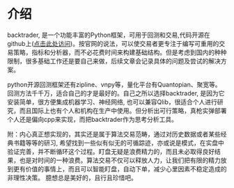 # 介绍
backtrader, 是一个功能丰富的Python框架，可用于回测和交易,代码开源在github上([点击此处访问](https://github.com/mementum/backtrader))。按官网的说法，可以使交易者更专注于编写可重用的交易策略，指标和分析器，而不必花费时间来构建基础结构。但是考虑到国内的种种限制，很多基础工作还是要自己来做，后续文章会记录具体的问题及尝试的解决方案。

python开源回测框架还有zipline、vnpy等，量化平台有Quantopian、聚宽等。回测方法千千万，适合自己的才是最好的。自己之所以选择backtrader, 是因为它安装简单，很方便集成机器学习、神经网络, 也可以兼容Qlib，很适合个人进行研究，而且国际上也有个人和机构在生产中使用。但分析出可行策略，真枪实弹部署个人还是偏向cpp来实现，而把backtrader作为思考分析工具。

附：内心真正想实现的，其实还是属于算法交易范畴，通过对历史数据或者某些经典书籍等等的研习, 希望找到一些似有似无的可循踪迹，亦或说是模式，在实盘中验证完善，并不断循环这个过程。盯盘无疑是浪费精力的，而且未必取得良好结果，也是对时间的一种浪费。算法交易不仅可以释放人力，让我们把有限的精力放到更有价值的事情上，而且可以智能盯盘，自动下单，减少心里因素不稳定造成的非理性决策。 臆想总是美好的，且行且珍惜吧。